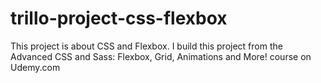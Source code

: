 # trillo-project-css-flexbox
This project is about CSS and Flexbox. I build this project from the Advanced CSS and Sass: Flexbox, Grid, Animations and More! course on Udemy.com
